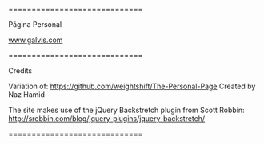 =============================

Página Personal

www.galvis.com

=============================

Credits

Variation of: https://github.com/weightshift/The-Personal-Page
Created by Naz Hamid


The site makes use of the jQuery Backstretch plugin 
from Scott Robbin:
http://srobbin.com/blog/jquery-plugins/jquery-backstretch/

=============================